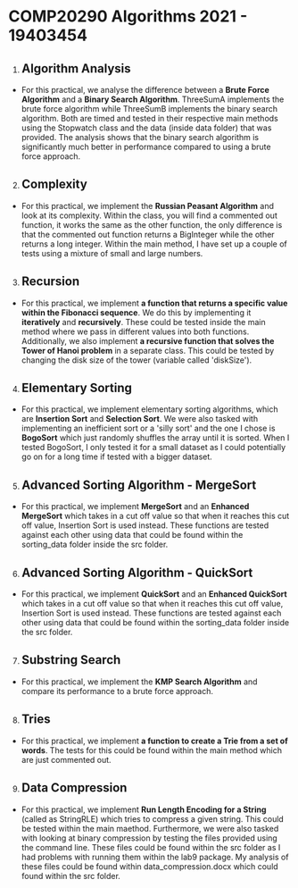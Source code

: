 # COMP20290 Algorithms 2021 - 19403454

1.  ## Algorithm Analysis

  + For this practical, we analyse the difference between a **Brute Force Algorithm** and a **Binary Search Algorithm**. ThreeSumA implements the brute force algorithm while ThreeSumB implements the binary search algorithm. Both are timed and tested in their respective main methods using the Stopwatch class and the data (inside data folder) that was provided. The analysis shows that the binary search algorithm is significantly much better in performance compared to using a brute force approach.

2.  ## Complexity

  + For this practical, we implement the **Russian Peasant Algorithm** and look at its complexity. Within the class, you will find a commented out function, it works the same as the other function, the only difference is that the commented out function returns a BigInteger while the other returns a long integer. Within the main method, I have set up a couple of tests using a  mixture of small and large numbers.

3.  ## Recursion

  + For this practical, we implement **a function that returns a specific value within the Fibonacci sequence**. We do this by implementing it **iteratively** and **recursively**. These could be tested inside the main method where we pass in different values into both functions. Additionally, we also implement **a recursive function that solves the Tower of Hanoi problem** in a separate class. This could be tested by changing the disk size of the tower (variable called 'diskSize').

4.  ## Elementary Sorting

  + For this practical, we implement elementary sorting algorithms, which are **Insertion Sort** and **Selection Sort**. We were also tasked with implementing an inefficient sort or a 'silly sort' and the one I chose is **BogoSort** which just randomly shuffles the array until it is sorted. When I tested BogoSort, I only tested it for a small dataset as I could potentially go on for a long time if tested with a bigger dataset.

5.  ##  Advanced Sorting Algorithm - MergeSort

  + For this practical, we implement **MergeSort** and an **Enhanced MergeSort** which takes in a cut off value so that when it reaches this cut off value, Insertion Sort is used instead. These functions are tested against each other using data that could be found within the sorting_data folder inside the src folder.

6.  ##  Advanced Sorting Algorithm - QuickSort

  + For this practical, we implement **QuickSort** and an **Enhanced QuickSort** which takes in a cut off value so that when it reaches this cut off value, Insertion Sort is used instead. These functions are tested against each other using data that could be found within the sorting_data folder inside the src folder.

7.  ##  Substring Search

  + For this practical, we implement the **KMP Search Algorithm** and compare its performance to a brute force approach. 

8.  ##  Tries

  + For this practical, we implement **a function to create a Trie from a set of words**. The tests for this could be found within the main method which are just commented out.

9.  ##  Data Compression

  + For this practical, we implement **Run Length Encoding for a String** (called as StringRLE) which tries to compress a given string. This could be tested within the main maethod. Furthermore, we were also tasked with looking at binary compression by testing the files provided using the command line. These files could be found within the src folder as I had problems with running them within the lab9 package. My analysis of these files could be found within data_compression.docx which could found within the src folder.



